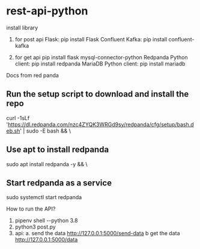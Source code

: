 # rest-api-python

install library
1. for post api
    Flask: pip install Flask
    Confluent Kafka: pip install confluent-kafka

2. for get api
pip install flask mysql-connector-python
Redpanda Python client: pip install redpanda
MariaDB Python client: pip install mariadb

Docs from red panda
## Run the setup script to download and install the repo
curl -1sLf 'https://dl.redpanda.com/nzc4ZYQK3WRGd9sy/redpanda/cfg/setup/bash.deb.sh' | sudo -E bash && \
## Use apt to install redpanda
sudo apt install redpanda -y && \
## Start redpanda as a service 
sudo systemctl start redpanda

How to run the API?
1. pipenv shell --python 3.8
2. python3 post.py 
3. api:
a. send the data http://127.0.0.1:5000/send-data 
b  get the data http://127.0.0.1:5000/data  

